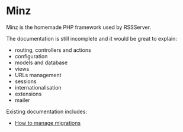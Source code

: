 # Minz

Minz is the homemade PHP framework used by RSSServer.

The documentation is still incomplete and it would be great to explain:

- routing, controllers and actions
- configuration
- models and database
- views
- URLs management
- sessions
- internationalisation
- extensions
- mailer

Existing documentation includes:

- [How to manage migrations](migrations.md)
